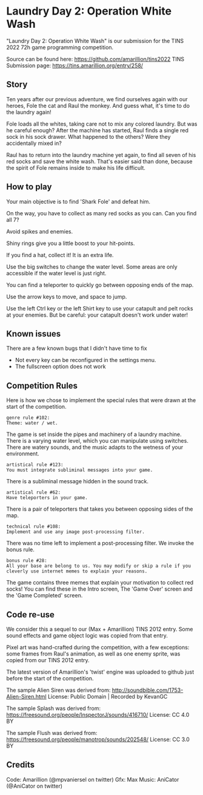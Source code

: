 # Laundry Day 2: Operation White Wash  #

"Laundry Day 2: Operation White Wash" is our 
submission for the TINS 2022 72h game programming competition.

Source can be found here: https://github.com/amarillion/tins2022
TINS Submission page: https://tins.amarillion.org/entry/258/

## Story ##

Ten years after our previous adventure, we find ourselves again
with our heroes, Fole the cat and Raul the monkey. And guess what,
it's time to do the laundry again!

Fole loads all the whites, taking care not to mix any colored
laundry. But was he careful enough? After the machine has started,
Raul finds a single red sock in his sock drawer. What happened to the 
others? Were they accidentally mixed in?

Raul has to return into the laundry machine yet again, to find 
all seven of his red socks and save the white wash. That's easier
said than done, because the spirit of Fole remains inside 
to make his life difficult.

## How to play ##

Your main objective is to find 'Shark Fole' and defeat him.

On the way, you have to collect as many red socks as you can.
Can you find all 7?

Avoid spikes and enemies.

Shiny rings give you a little boost to your hit-points.

If you find a hat, collect it! It is an extra life.

Use the big switches to change the water level.
Some areas are only accessible if the water level is just right.

You can find a teleporter to quickly go between 
opposing ends of the map.

Use the arrow keys to move, and space to jump.

Use the left Ctrl key or the left Shirt key to use your catapult
and pelt rocks at your enemies. But be careful: your
catapult doesn't work under water!

## Known issues ##

There are a few known bugs that I didn't have time to fix
* Not every key can be reconfigured in the settings menu.
* The fullscreen option does not work

## Competition Rules ##

Here is how we chose to implement the special rules that were drawn at the 
start of the competition.

	genre rule #102:
	Theme: water / wet.

The game is set inside the pipes and machinery of a laundry machine. There is
a varying water level, which you can manipulate using switches. There are watery
sounds, and the music adapts to the wetness of your environment.

	artistical rule #123:
	You must integrate subliminal messages into your game.

There is a subliminal message hidden in the sound track.

	artistical rule #62:
	Have teleporters in your game.

There is a pair of teleporters that takes you between opposing sides of the map.

	technical rule #108:
	Implement and use any image post-processing filter.

There was no time left to implement a post-processing filter. We invoke the bonus rule.

	bonus rule #28:
	All your base are belong to us. You may modify or skip a rule if you cleverly use internet memes to explain your reasons.

The game contains three memes that explain your motivation to collect red socks!
You can find these in the Intro screen, The 'Game Over' screen and the 'Game Completed' screen.

## Code re-use ##

We consider this a sequel to our (Max + Amarillion) TINS 2012 entry.
Some sound effects and game object logic was copied from that entry.

Pixel art was hand-crafted during the competition, with a few exceptions:
some frames from Raul's animation, as well as one enemy sprite, was copied from
our TINS 2012 entry.

The latest version of Amarillion's 'twist' engine was uploaded to github 
just before the start of the competition.

The sample Alien Siren was derived from:
http://soundbible.com/1753-Alien-Siren.html
License: Public Domain | Recorded by KevanGC

The sample Splash was derived from:
https://freesound.org/people/InspectorJ/sounds/416710/
License: CC 4.0 BY

The sample Flush was derived from:
https://freesound.org/people/manotrop/sounds/202548/
License: CC 3.0 BY

## Credits ##

Code: Amarillion (@mpvaniersel on twitter)
Gfx: Max
Music: AniCator (@AniCator on twitter)
